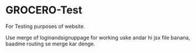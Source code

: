 # GROCERO-Test
For Testing purposes of website.
<p>Use merge of loginandsignuppage for working uske andar hi jsx file banana, baadme routing se merge kar denge. </p>
